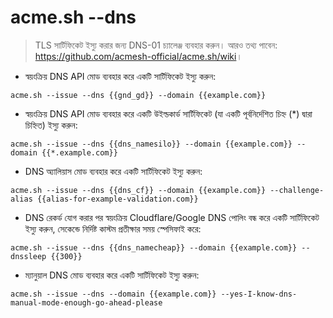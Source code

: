 # acme.sh --dns

> TLS সার্টিফিকেট ইস্যু করার জন্য DNS-01 চ্যালেঞ্জ ব্যবহার করুন।
> আরও তথ্য পাবেন: <https://github.com/acmesh-official/acme.sh/wiki>।

- স্বয়ংক্রিয় DNS API মোড ব্যবহার করে একটি সার্টিফিকেট ইস্যু করুন:

`acme.sh --issue --dns {{gnd_gd}} --domain {{example.com}}`

- স্বয়ংক্রিয় DNS API মোড ব্যবহার করে একটি উইল্ডকার্ড সার্টিফিকেট (যা একটি পূর্বনির্দেশিত চিহ্ন (*) দ্বারা চিহ্নিত) ইস্যু করুন:

`acme.sh --issue --dns {{dns_namesilo}} --domain {{example.com}} --domain {{*.example.com}}`

- DNS অ্যালিয়াস মোড ব্যবহার করে একটি সার্টিফিকেট ইস্যু করুন:

`acme.sh --issue --dns {{dns_cf}} --domain {{example.com}} --challenge-alias {{alias-for-example-validation.com}}`

- DNS রেকর্ড যোগ করার পর স্বয়ংক্রিয় Cloudflare/Google DNS পোলিং বন্ধ করে একটি সার্টিফিকেট ইস্যু করুন, সেকেন্ডে নির্দিষ্ট কাস্টম প্রতীক্ষার সময় স্পেসিফাই করে:

`acme.sh --issue --dns {{dns_namecheap}} --domain {{example.com}} --dnssleep {{300}}`

- ম্যানুয়াল DNS মোড ব্যবহার করে একটি সার্টিফিকেট ইস্যু করুন:

`acme.sh --issue --dns --domain {{example.com}} --yes-I-know-dns-manual-mode-enough-go-ahead-please`

